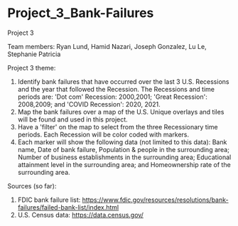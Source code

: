 # Project_3_Bank-Failures
Project 3

Team members: Ryan Lund, Hamid Nazari, Joseph Gonzalez, Lu Le, Stephanie Patricia

Project 3 theme: 
1) Identify bank failures that have occurred over the last 3 U.S. Recessions and the year that followed the Recession. The Recessions and time periods are: 'Dot com' Recession: 2000,2001; 'Great Recession': 2008,2009; and 'COVID Recession': 2020, 2021.
2) Map the bank failures over a map of the U.S. Unique overlays and tiles will be found and used in this project.
3) Have a 'filter' on the map to select from the three Recessionary time periods. Each Recession will be color coded with markers.
4) Each marker will show the following data (not limited to this data): Bank name, Date of bank failure, Population & people in the surrounding area; Number of business establishments in the surrounding area; Educational attainment level in the surrounding area; and Homeownership rate of the surrounding area.

Sources (so far):
1) FDIC bank failure list: https://www.fdic.gov/resources/resolutions/bank-failures/failed-bank-list/index.html
2) U.S. Census data: https://data.census.gov/

